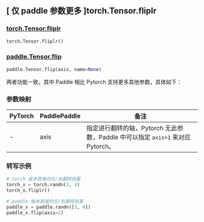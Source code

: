 ## [ 仅 paddle 参数更多 ]torch.Tensor.fliplr

### [torch.Tensor.fliplr](https://pytorch.org/docs/stable/generated/torch.Tensor.fliplr.html?highlight=fliplr#torch.Tensor.fliplr)

```python
torch.Tensor.fliplr()
```

### [paddle.Tensor.flip](https://www.paddlepaddle.org.cn/documentation/docs/zh/develop/api/paddle/Tensor_cn.html#flip-axis-name-none)

```python
paddle.Tensor.flip(axis, name=None)
```

两者功能一致，其中 Paddle 相比 Pytorch 支持更多其他参数，具体如下：

### 参数映射

| PyTorch | PaddlePaddle | 备注                                                       |
| ------- | ------------ | ---------------------------------------------------------- |
| -       | axis         | 指定进行翻转的轴，Pytorch 无此参数，Paddle 中可以指定 `axis=1` 来对应 Pytorch。|

### 转写示例

```Python
# torch 版本直接向左/右翻转张量
torch_x = torch.randn(3, 4)
torch_x.fliplr()

# paddle 版本直接向左/右翻转张量
paddle_x = paddle.randn([3, 4])
paddle_x.flip(axis=1)
```
